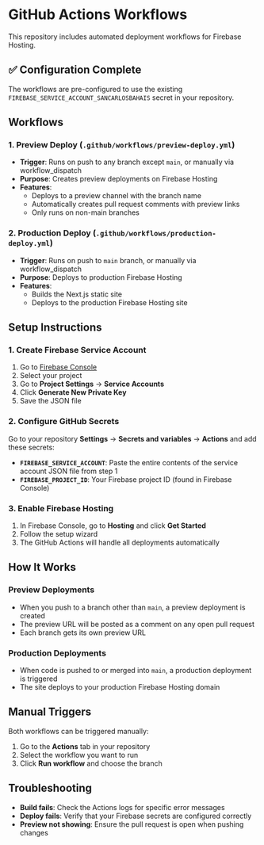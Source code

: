 # GitHub Actions Workflows

This repository includes automated deployment workflows for Firebase Hosting.

## ✅ Configuration Complete

The workflows are pre-configured to use the existing `FIREBASE_SERVICE_ACCOUNT_SANCARLOSBAHAIS` secret in your repository.

## Workflows

### 1. Preview Deploy (`.github/workflows/preview-deploy.yml`)
- **Trigger**: Runs on push to any branch except `main`, or manually via workflow_dispatch
- **Purpose**: Creates preview deployments on Firebase Hosting
- **Features**:
  - Deploys to a preview channel with the branch name
  - Automatically creates pull request comments with preview links
  - Only runs on non-main branches

### 2. Production Deploy (`.github/workflows/production-deploy.yml`)
- **Trigger**: Runs on push to `main` branch, or manually via workflow_dispatch
- **Purpose**: Deploys to production Firebase Hosting
- **Features**:
  - Builds the Next.js static site
  - Deploys to the production Firebase Hosting site

## Setup Instructions

### 1. Create Firebase Service Account

1. Go to [Firebase Console](https://console.firebase.google.com/)
2. Select your project
3. Go to **Project Settings** → **Service Accounts**
4. Click **Generate New Private Key**
5. Save the JSON file

### 2. Configure GitHub Secrets

Go to your repository **Settings** → **Secrets and variables** → **Actions** and add these secrets:

- **`FIREBASE_SERVICE_ACCOUNT`**: Paste the entire contents of the service account JSON file from step 1
- **`FIREBASE_PROJECT_ID`**: Your Firebase project ID (found in Firebase Console)

### 3. Enable Firebase Hosting

1. In Firebase Console, go to **Hosting** and click **Get Started**
2. Follow the setup wizard
3. The GitHub Actions will handle all deployments automatically

## How It Works

### Preview Deployments
- When you push to a branch other than `main`, a preview deployment is created
- The preview URL will be posted as a comment on any open pull request
- Each branch gets its own preview URL

### Production Deployments
- When code is pushed to or merged into `main`, a production deployment is triggered
- The site deploys to your production Firebase Hosting domain

## Manual Triggers

Both workflows can be triggered manually:
1. Go to the **Actions** tab in your repository
2. Select the workflow you want to run
3. Click **Run workflow** and choose the branch

## Troubleshooting

- **Build fails**: Check the Actions logs for specific error messages
- **Deploy fails**: Verify that your Firebase secrets are configured correctly
- **Preview not showing**: Ensure the pull request is open when pushing changes

